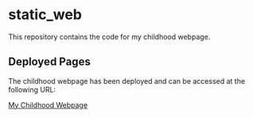 # static_web

This repository contains the code for my childhood webpage.

## Deployed Pages

The childhood webpage has been deployed and can be accessed at the following URL:

[My Childhood Webpage](https://demayne.github.io/static_web/childhood.html)




